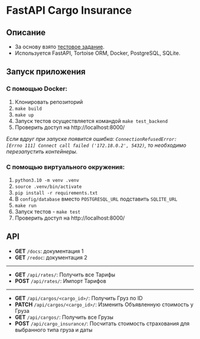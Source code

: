 # FastAPI Cargo Insurance

## Описание
* За основу взято [тестовое задание](https://docs.google.com/document/d/1ET0V9ZsLNsdwkaZQ-M3nC6Kkvx2KS75UUROg3kc68UA/edit).
* Используется FastAPI, Tortoise ORM, Docker, PostgreSQL, SQLite.


## Запуск приложения
### С помощью Docker:
1. Клонировать репозиторий
2. `make build`
3. `make up`
4. Запуск тестов осуществляется командой `make test_backend`
5. Проверить доступ на http://localhost:8000/

_Если вдруг при запуске появится ошибка: `ConnectionRefusedError: [Errno 111] Connect call failed ('172.18.0.2', 5432)`, то необходимо перезапустить контейнеры._

### С помощью виртуального окружения:
1. `python3.10 -m venv .venv`
2. `source .venv/bin/activate`
3. `pip install -r requirements.txt`
4. В `config/database` вместо `POSTGRESQL_URL` подставить `SQLITE_URL`
5. `make run`
6. Запуск тестов - `make test`
7. Проверить доступ на http://localhost:8000/

## API

* __GET__ `/docs`: документация 1
* __GET__ `/redoc`: документация 2
---
* __GET__ `/api/rates/`: Получить все Тарифы
* __POST__ `/api/rates/`: Импорт Тарифов
---
* __GET__ `/api/cargos/<cargo_id>/`: Получить Груз по ID
* __PATCH__ `/api/cargos/<cargo_id>/`: Изменить Объявленную стоимость у Груза
* __GET__ `/api/cargos/`: Получить все Грузы
* __POST__ `/api/cargo_insurance/`: Посчитать стоимость страхования для выбранного типа груза и даты
